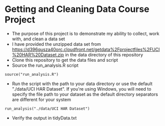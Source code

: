 Getting and Cleaning Data Course Project
========================================
* The purpose of this project is to demonstrate my ability to collect, work with, and clean a data set
* I have provided the unzipped data set from https://d396qusza40orc.cloudfront.net/getdata%2Fprojectfiles%2FUCI%20HAR%20Dataset.zip 
 in the data directory of this repository
* Clone this repository to get the data files and script
* Source the run_analysis.R script
```
source("run_analysis.R")
```
* Run the script with the path to your data directory or use the default "./data/UCI HAR Dataset". If you're using Windows, you will need to specify the file path to your dataset as the default directory separators are different for your system
```
run_analysis("./data/UCI HAR Dataset")
```
* Verify the output in tidyData.txt
